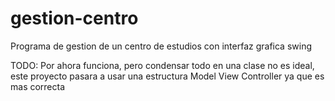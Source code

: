 # gestion-centro
Programa de gestion de un centro de estudios con interfaz grafica swing

TODO: Por ahora funciona, pero condensar todo en una clase no es ideal, este proyecto pasara a usar una estructura Model View Controller ya que es mas correcta
